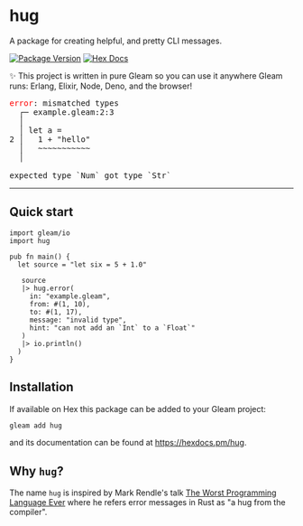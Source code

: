 # hug

A package for creating helpful, and pretty CLI messages.

[![Package Version](https://img.shields.io/hexpm/v/hug)](https://hex.pm/packages/hug)
[![Hex Docs](https://img.shields.io/badge/hex-docs-ffaff3)](https://hexdocs.pm/hug/)

✨ This project is written in pure Gleam so you can use it anywhere Gleam runs: Erlang, Elixir, Node, Deno, and the browser!

<pre>
<span style="color:red;">error</span>: mismatched types 
  ┌─ example.gleam:2:3 
  │    
  │ let a = 
2 │   1 + "hello" 
  │   ~~~~~~~~~~~ 
  │ 
  
expected type `Num` got type `Str`
</pre>

---

## Quick start

```gleam
import gleam/io
import hug

pub fn main() {
  let source = "let six = 5 + 1.0"

   source
   |> hug.error(
     in: "example.gleam",
     from: #(1, 10),
     to: #(1, 17),
     message: "invalid type",
     hint: "can not add an `Int` to a `Float`"
   )
   |> io.println()
  )
}
```

## Installation

If available on Hex this package can be added to your Gleam project:

```sh
gleam add hug
```

and its documentation can be found at <https://hexdocs.pm/hug>.


## Why `hug`?

The name `hug` is inspired by Mark Rendle's talk [The Worst Programming Language Ever](https://youtu.be/vcFBwt1nu2U?t=2229) where he refers error messages in Rust as "a hug from the compiler".
